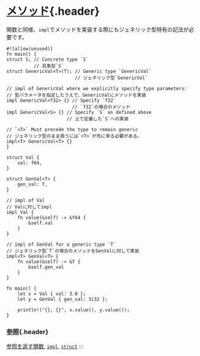# [メソッド](#メソッド){.header}

関数と同様、`impl`でメソッドを実装する際にもジェネリック型特有の記法が必要です。

    #![allow(unused)]
    fn main() {
    struct S; // Concrete type `S`
              // 具象型`S`
    struct GenericVal<T>(T); // Generic type `GenericVal`
                             // ジェネリック型`GenericVal`

    // impl of GenericVal where we explicitly specify type parameters:
    // 型パラメータを指定したうえで、GenericValにメソッドを実装
    impl GenericVal<f32> {} // Specify `f32`
                            // `f32`の場合のメソッド
    impl GenericVal<S> {} // Specify `S` as defined above
                          // 上で定義した`S`への実装

    // `<T>` Must precede the type to remain generic
    // ジェネリック型のまま扱うには`<T>`が先に来る必要がある。
    impl<T> GenericVal<T> {}
    }

    struct Val {
        val: f64,
    }

    struct GenVal<T> {
        gen_val: T,
    }

    // impl of Val
    // Valに対してimpl
    impl Val {
        fn value(&self) -> &f64 {
            &self.val
        }
    }

    // impl of GenVal for a generic type `T`
    // ジェネリック型`T`の場合のメソッドをGenValに対して実装
    impl<T> GenVal<T> {
        fn value(&self) -> &T {
            &self.gen_val
        }
    }

    fn main() {
        let x = Val { val: 3.0 };
        let y = GenVal { gen_val: 3i32 };

        println!("{}, {}", x.value(), y.value());
    }

### [参照](#参照){.header}

[参照を返す関数](../scope/lifetime/fn.html),
[`impl`](../fn/methods.html), [`struct`](../custom_types/structs.html)
:::

